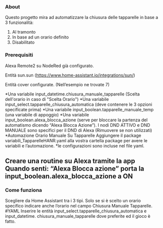 
### About

Questo progetto mira ad automatizzare la chiusura delle tapparelle in base a 3 funzionalità:
1.	Al tramonto 
2.	In base ad un orario definito
3.	Disabilitato
	

### Prerequisiti
Alexa Remote2 su NodeRed già configurato. 

Entità sun.sun (https://www.home-assistant.io/integrations/sun/)

Entità cover configurate. (Nell’esempio ne trovate 7)

*Una variabile input_datetime.chiusura_manuale_tapparelle (Scelta dell'orario in caso di "Scelta Orario")
*Una variabile input_select.tapparelle_chiusura_automatica (deve contenere le 3 opzioni specificate prima)
*Una variabile input_boolean.tapparelle_manuale_temp (una variabile di appoggio)
*Una variabile input_boolean.alexa_blocca_azione (serve per bloccare la partenza del automatismo dicendo “Alexa Blocca Azione”). 
I nodi DND ATTIVO e DND MANUALE sono specifici per il DND di Alexa (Rimuovere se non utilizzati)
*Automazione Orario Manuale Su Tapparelle
Aggiungere il package variabili_TapparelleHANR.yaml alla vostra cartella package per avere le variabili e l’automazione.
*le configurazioni sono incluse nel file yaml.
## Creare una routine su Alexa tramite la app Quando senti: “Alexa Blocca azione” porta la input_boolean.alexa_blocca_azione a ON

### Come funziona
Scegliere da Home Assistant tra i 3 tipi. Solo se si è scelto un orario specifico indicare anche l’orario nel campo Chiusura Manuale Tapparelle.
#YAML
Inserire le entità input_select.tapparelle_chiusura_automatica e input_datetime. chiusura_manuale_tapparelle dove preferite ed il gioco è fatto.
